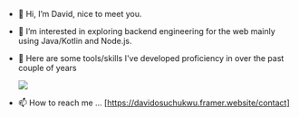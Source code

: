 - 👋 Hi, I’m David, nice to meet you.
  
- 👀 I’m interested in exploring backend engineering for the web mainly using Java/Kotlin and Node.js.
  
- 🌱 Here are some tools/skills I've developed proficiency in over the past couple of years
  
  <a href="https://skillicons.dev">
    <img src="https://skillicons.dev/icons?i=java,kotlin,mongo,postman,nodejs,aws,azure,spring,git,docker,html,css,js" />
  </a>
  
- 📫 How to reach me ... [https://davidosuchukwu.framer.website/contact]

<!---
dvco-xx/dvco-xx is a ✨ special ✨ repository because its `README.md` (this file) appears on your GitHub profile.
You can click the Preview link to take a look at your changes.
--->
